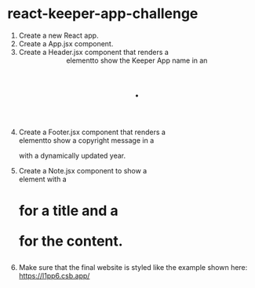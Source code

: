 # react-keeper-app-challenge

1. Create a new React app.
2. Create a App.jsx component.
3. Create a Header.jsx component that renders a <header> elementto show the Keeper App name in an <h1>.
4. Create a Footer.jsx component that renders a <footer> elementto show a copyright message in a <p> with a dynamically updated year.
5. Create a Note.jsx component to show a <div> element with a<h1> for a title and a <p> for the content.
6. Make sure that the final website is styled like the example shown here: https://l1pp6.csb.app/
